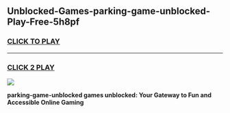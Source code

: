 
## Unblocked-Games-parking-game-unblocked-Play-Free-5h8pf
<h3>
<a href="https://premium76.site?title=parking-game-unblocked&ref=10A">CLICK TO PLAY</a></h3>
<hr>

<h3>
<a href="https://premium76.site?title=parking-game-unblocked&ref=10A">CLICK 2 PLAY</a>
  
</h3>

<a href="https://premium76.site?title=parking-game-unblocked&ref=10A"><img src="https://clearcache.store/games.png"></a>


**parking-game-unblocked games unblocked: Your Gateway to Fun and Accessible Online Gaming**
